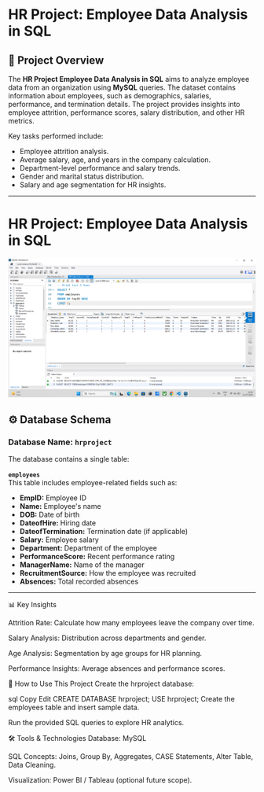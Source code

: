 # HR Project: Employee Data Analysis in SQL

## 📌 Project Overview
The **HR Project Employee Data Analysis in SQL** aims to analyze employee data from an organization using **MySQL** queries. The dataset contains information about employees, such as demographics, salaries, performance, and termination details. The project provides insights into employee attrition, performance scores, salary distribution, and other HR metrics.

Key tasks performed include:
- Employee attrition analysis.
- Average salary, age, and years in the company calculation.
- Department-level performance and salary trends.
- Gender and marital status distribution.
- Salary and age segmentation for HR insights.

---
# HR Project: Employee Data Analysis in SQL
![HR Dataset Screenshot](https://github.com/Jayesh-dev-glitch/HR-Dataset-Analysis-in-SQL/blob/main/Screenshot%202025-07-21%20124518.png)


## ⚙️ Database Schema

### **Database Name:** `hrproject`

The database contains a single table:

**`employees`**  
This table includes employee-related fields such as:
- **EmpID:** Employee ID  
- **Name:** Employee's name  
- **DOB:** Date of birth  
- **DateofHire:** Hiring date  
- **DateofTermination:** Termination date (if applicable)  
- **Salary:** Employee salary  
- **Department:** Department of the employee  
- **PerformanceScore:** Recent performance rating  
- **ManagerName:** Name of the manager  
- **RecruitmentSource:** How the employee was recruited  
- **Absences:** Total recorded absences  

---

📊 Key Insights

Attrition Rate: Calculate how many employees leave the company over time.

Salary Analysis: Distribution across departments and gender.

Age Analysis: Segmentation by age groups for HR planning.

Performance Insights: Average absences and performance scores.


🚀 How to Use This Project
Create the hrproject database:

sql
Copy
Edit
CREATE DATABASE hrproject;
USE hrproject;
Create the employees table and insert sample data.

Run the provided SQL queries to explore HR analytics.

🛠️ Tools & Technologies
Database: MySQL

SQL Concepts: Joins, Group By, Aggregates, CASE Statements, Alter Table, Data Cleaning.

Visualization: Power BI / Tableau (optional future scope).


